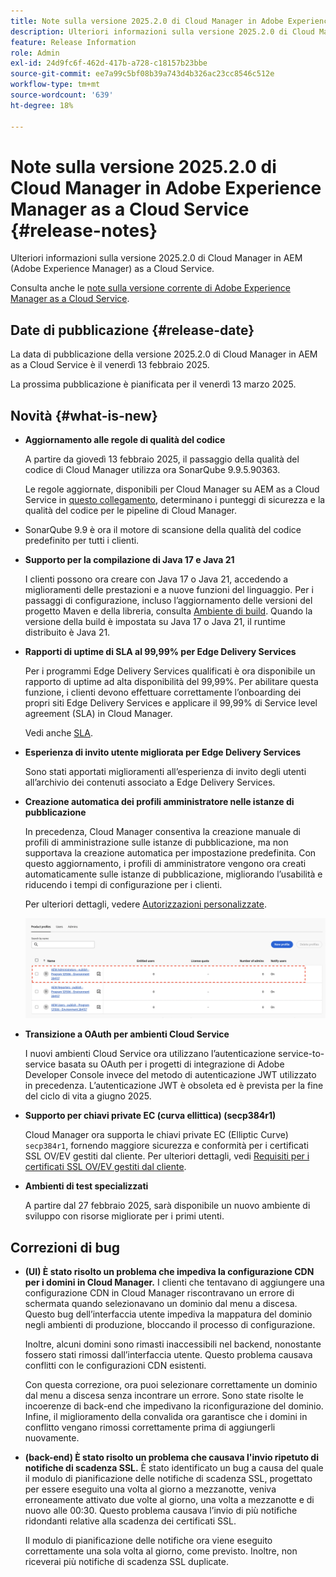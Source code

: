 ```yaml
---
title: Note sulla versione 2025.2.0 di Cloud Manager in Adobe Experience Manager as a Cloud Service
description: Ulteriori informazioni sulla versione 2025.2.0 di Cloud Manager in AEM as a Cloud Service.
feature: Release Information
role: Admin
exl-id: 24d9fc6f-462d-417b-a728-c18157b23bbe
source-git-commit: ee7a99c5bf08b39a743d4b326ac23cc8546c512e
workflow-type: tm+mt
source-wordcount: '639'
ht-degree: 18%

---
```


# Note sulla versione 2025.2.0 di Cloud Manager in Adobe Experience Manager as a Cloud Service {#release-notes}

<!-- https://wiki.corp.adobe.com/pages/viewpage.action?pageId=3389843928 -->

Ulteriori informazioni sulla versione 2025.2.0 di Cloud Manager in AEM (Adobe Experience Manager) as a Cloud Service.


Consulta anche le [note sulla versione corrente di Adobe Experience Manager as a Cloud Service](/help/release-notes/release-notes-cloud/release-notes-current.md).

## Date di pubblicazione {#release-date}

La data di pubblicazione della versione 2025.2.0 di Cloud Manager in AEM as a Cloud Service è il venerdì 13 febbraio 2025.

La prossima pubblicazione è pianificata per il venerdì 13 marzo 2025.

## Novità {#what-is-new}

* **Aggiornamento alle regole di qualità del codice**

  A partire da giovedì 13 febbraio 2025, il passaggio della qualità del codice di Cloud Manager utilizza ora SonarQube 9.9.5.90363.

  Le regole aggiornate, disponibili per Cloud Manager su AEM as a Cloud Service in [questo collegamento](/help/implementing/cloud-manager/code-quality-testing.md#understanding-code-quality-rules), determinano i punteggi di sicurezza e la qualità del codice per le pipeline di Cloud Manager.

* SonarQube 9.9 è ora il motore di scansione della qualità del codice predefinito per tutti i clienti.

* **Supporto per la compilazione di Java 17 e Java 21**

  I clienti possono ora creare con Java 17 o Java 21, accedendo a miglioramenti delle prestazioni e a nuove funzioni del linguaggio. Per i passaggi di configurazione, incluso l’aggiornamento delle versioni del progetto Maven e della libreria, consulta [Ambiente di build](/help/implementing/cloud-manager/getting-access-to-aem-in-cloud/build-environment-details.md). Quando la versione della build è impostata su Java 17 o Java 21, il runtime distribuito è Java 21.

* **Rapporti di uptime di SLA al 99,99% per Edge Delivery Services**

  Per i programmi Edge Delivery Services qualificati è ora disponibile un rapporto di uptime ad alta disponibilità del 99,99%. Per abilitare questa funzione, i clienti devono effettuare correttamente l’onboarding dei propri siti Edge Delivery Services e applicare il 99,99% di Service level agreement (SLA) in Cloud Manager.

  Vedi anche [SLA](/help/implementing/cloud-manager/getting-access-to-aem-in-cloud/creating-production-programs.md#sla).

* **Esperienza di invito utente migliorata per Edge Delivery Services**

  Sono stati apportati miglioramenti all’esperienza di invito degli utenti all’archivio dei contenuti associato a Edge Delivery Services. <!-- CMGR-65331 -->

* **Creazione automatica dei profili amministratore nelle istanze di pubblicazione**

  In precedenza, Cloud Manager consentiva la creazione manuale di profili di amministrazione sulle istanze di pubblicazione, ma non supportava la creazione automatica per impostazione predefinita. Con questo aggiornamento, i profili di amministratore vengono ora creati automaticamente sulle istanze di pubblicazione, migliorando l’usabilità e riducendo i tempi di configurazione per i clienti.

  Per ulteriori dettagli, vedere [Autorizzazioni personalizzate](/help/implementing/cloud-manager/custom-permissions.md).

  ![Filtro attività pipeline](/help/implementing/cloud-manager/release-notes/assets/product-profiles.png)

* **Transizione a OAuth per ambienti Cloud Service**

  I nuovi ambienti Cloud Service ora utilizzano l’autenticazione service-to-service basata su OAuth per i progetti di integrazione di Adobe Developer Console invece del metodo di autenticazione JWT utilizzato in precedenza. L’autenticazione JWT è obsoleta ed è prevista per la fine del ciclo di vita a giugno 2025.

* **Supporto per chiavi private EC (curva ellittica) (secp384r1)**

  Cloud Manager ora supporta le chiavi private EC (Elliptic Curve) `secp384r1`, fornendo maggiore sicurezza e conformità per i certificati SSL OV/EV gestiti dal cliente.
Per ulteriori dettagli, vedi [Requisiti per i certificati SSL OV/EV gestiti dal cliente](/help/implementing/cloud-manager/managing-ssl-certifications/introduction-to-ssl-certificates.md). <!-- CMGR-63636 -->

* **Ambienti di test specializzati**

  A partire dal 27 febbraio 2025, sarà disponibile un nuovo ambiente di sviluppo con risorse migliorate per i primi utenti.


<!--
## Early adoption program {#early-adoption}

Be a part of Cloud Manager's early adoption program and have a chance to test upcoming features. -->


## Correzioni di bug

* **(UI) È stato risolto un problema che impediva la configurazione CDN per i domini in Cloud Manager.**
I clienti che tentavano di aggiungere una configurazione CDN in Cloud Manager riscontravano un errore di schermata quando selezionavano un dominio dal menu a discesa. Questo bug dell’interfaccia utente impediva la mappatura del dominio negli ambienti di produzione, bloccando il processo di configurazione.

  Inoltre, alcuni domini sono rimasti inaccessibili nel backend, nonostante fossero stati rimossi dall’interfaccia utente. Questo problema causava conflitti con le configurazioni CDN esistenti.

  Con questa correzione, ora puoi selezionare correttamente un dominio dal menu a discesa senza incontrare un errore. Sono state risolte le incoerenze di back-end che impedivano la riconfigurazione del dominio. Infine, il miglioramento della convalida ora garantisce che i domini in conflitto vengano rimossi correttamente prima di aggiungerli nuovamente.<!-- CMGR-64888 -->
* **(back-end) È stato risolto un problema che causava l&#39;invio ripetuto di notifiche di scadenza SSL.**
È stato identificato un bug a causa del quale il modulo di pianificazione delle notifiche di scadenza SSL, progettato per essere eseguito una volta al giorno a mezzanotte, veniva erroneamente attivato due volte al giorno, una volta a mezzanotte e di nuovo alle 00:30. Questo problema causava l’invio di più notifiche ridondanti relative alla scadenza dei certificati SSL.

  Il modulo di pianificazione delle notifiche ora viene eseguito correttamente una sola volta al giorno, come previsto. Inoltre, non riceverai più notifiche di scadenza SSL duplicate. <!-- CMGR-64748 -->




<!-- ## Known issues {#known-issues} -->
